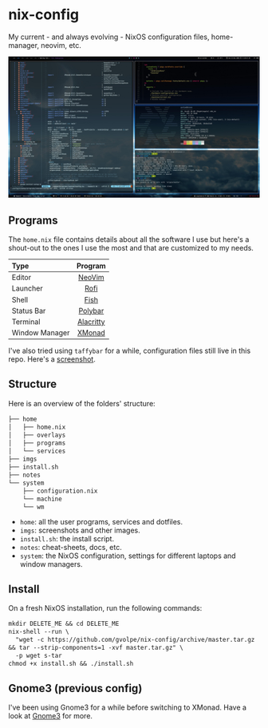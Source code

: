 nix-config
==========

My current - and always evolving - NixOS configuration files, home-manager, neovim, etc.

![desktop](imgs/desktop.jpg)

## Programs

The `home.nix` file contains details about all the software I use but here's a shout-out to the ones I use the most and that are customized to my needs.

| Type           | Program      |
| :------------- | :----------: |
| Editor         | [NeoVim](https://neovim.io/) |
| Launcher       | [Rofi](https://github.com/davatorium/rofi) |
| Shell          | [Fish](https://fishshell.com/) |
| Status Bar     | [Polybar](https://polybar.github.io/) |
| Terminal       | [Alacritty](https://github.com/alacritty/alacritty) |
| Window Manager | [XMonad](https://xmonad.org/) |

I've also tried using `taffybar` for a while, configuration files still live in this repo. Here's a [screenshot](imgs/taffybar.png).

## Structure

Here is an overview of the folders' structure:

```
├── home
│   ├── home.nix
│   ├── overlays
│   ├── programs
│   └── services
├── imgs
├── install.sh
├── notes
└── system
    ├── configuration.nix
    └── machine
    └── wm
```

- `home`: all the user programs, services and dotfiles.
- `imgs`: screenshots and other images.
- `install.sh`: the install script.
- `notes`: cheat-sheets, docs, etc.
- `system`: the NixOS configuration, settings for different laptops and window managers.

## Install

On a fresh NixOS installation, run the following commands:

```shell
mkdir DELETE_ME && cd DELETE_ME
nix-shell --run \
  "wget -c https://github.com/gvolpe/nix-config/archive/master.tar.gz && tar --strip-components=1 -xvf master.tar.gz" \
  -p wget s-tar
chmod +x install.sh && ./install.sh
```

## Gnome3 (previous config)

I've been using Gnome3 for a while before switching to XMonad. Have a look at [Gnome3](./GNOME.md) for more.
